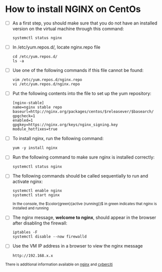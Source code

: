# How to install NGINX on CentOs
- [ ] As a first step, you should make sure that you do not have an installed version on the virtual machine through this command:
    ```
    systemctl status nginx
    ```
- [ ] In /etc/yum.repos.d/, locate nginx.repo file
    ```
    cd /etc/yum.repos.d/
    ls -a
    ```
- [ ] Use one of the following commands if this file cannot be found:
    ```
    vim /etc/yum.repos.d/nginx.repo
    vi /etc/yum.repos.d/nginx.repo
    ```
- [ ] Put the following contents into the file to set up the yum repository:
    ```
    [nginx-stable]
    name=nginx stable repo
    baseurl=http://nginx.org/packages/centos/$releasever/$basearch/
    gpgcheck=1
    enabled=1
    gpgkey=https://nginx.org/keys/nginx_signing.key
    module_hotfixes=true
    ```
- [ ] To install nginx, run the following command:
    ```
    yum -y install nginx
    ```
- [ ] Run the following command to make sure nginx is installed correctly:
    ```
    systemctl status nginx
    ```
- [ ] The following commands should be called sequentially to run and activate nginx:
    ```
    systemctl enable nginx
    systemctl start nginx
    ```
    <sub> 
    In the console, the $\color{green}{active (running)}$ in green indicates that nginx is installed and running
    </sub>

- [ ] The nginx message, **welcome to nginx**, should appear in the browser after disabling the firewall:   
    ```
    iptables -F
    systemctl disable --now firewalld
    ```
- [ ] Use the VM IP address in a browser to view the nginx message
    ```
    http://192.168.x.x
    ```
<sub> 

There is additional information available on [nginx](http://nginx.org/en/linux_packages.html#RHEL) and [cyberciti](https://www.cyberciti.biz/faq/how-to-install-and-use-nginx-on-centos-7-rhel-7/)    

</sub> 

